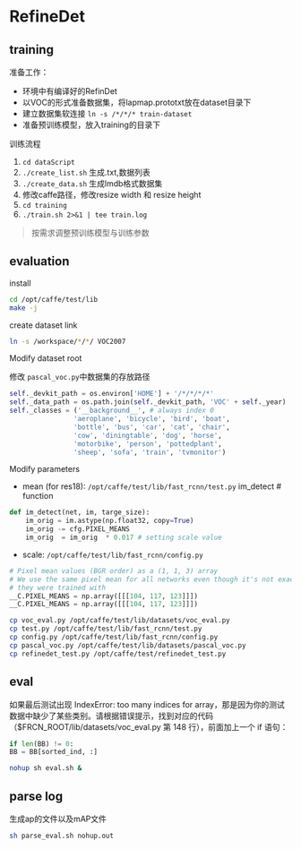 # RefineDet
## training
准备工作：
+ 环境中有编译好的RefinDet
+ 以VOC的形式准备数据集，将lapmap.prototxt放在dataset目录下
+ 建立数据集软连接 `ln -s /*/*/* train-dataset`
+ 准备预训练模型，放入training的目录下

训练流程
1. `cd dataScript`
2. `./create_list.sh` 生成.txt,数据列表
3. `./create_data.sh` 生成lmdb格式数据集
4. 修改caffe路径，修改resize width 和 resize height
5. `cd training`
6. `./train.sh 2>&1 | tee train.log`
> 按需求调整预训练模型与训练参数

## evaluation
install
```bash
cd /opt/caffe/test/lib
make -j
```
create dataset link

```bash
ln -s /workspace/*/*/ VOC2007
```
Modify dataset root

修改 `pascal_voc.py`中数据集的存放路径

```python
self._devkit_path = os.environ['HOME'] + '/*/*/*/*'
self._data_path = os.path.join(self._devkit_path, 'VOC' + self._year)
self._classes = ('__background__', # always index 0
                'aeroplane', 'bicycle', 'bird', 'boat',
                'bottle', 'bus', 'car', 'cat', 'chair',
                'cow', 'diningtable', 'dog', 'horse',
                'motorbike', 'person', 'pottedplant',
                'sheep', 'sofa', 'train', 'tvmonitor')
```

Modify parameters

- mean (for res18):
`/opt/caffe/test/lib/fast_rcnn/test.py` im_detect  # function

```python
def im_detect(net, im, targe_size):
    im_orig = im.astype(np.float32, copy=True)
    im_orig -= cfg.PIXEL_MEANS
    im_orig  = im_orig  * 0.017 # setting scale value
```

- scale:
`/opt/caffe/test/lib/fast_rcnn/config.py`

```python
# Pixel mean values (BGR order) as a (1, 1, 3) array
# We use the same pixel mean for all networks even though it's not exactly what
# they were trained with
__C.PIXEL_MEANS = np.array([[[104, 117, 123]]])
__C.PIXEL_MEANS = np.array([[[104, 117, 123]]])
```

```bash
cp voc_eval.py /opt/caffe/test/lib/datasets/voc_eval.py
cp test.py /opt/caffe/test/lib/fast_rcnn/test.py
cp config.py /opt/caffe/test/lib/fast_rcnn/config.py
cp pascal_voc.py /opt/caffe/test/lib/datasets/pascal_voc.py
cp refinedet_test.py /opt/caffe/test/refinedet_test.py
```

## eval

如果最后测试出现 IndexError: too many indices for array，那是因为你的测试数据中缺少了某些类别。请根据错误提示，找到对应的代码（$FRCN_ROOT/lib/datasets/voc_eval.py 第 148 行），前面加上一个 if 语句：
```python
if len(BB) != 0:
BB = BB[sorted_ind, :]
```


```bash
nohup sh eval.sh &
```

## parse log
生成ap的文件以及mAP文件
```bash
sh parse_eval.sh nohup.out
```
[Reference/RefineDet]: (https://github.com/sfzhang15/RefineDet.git)